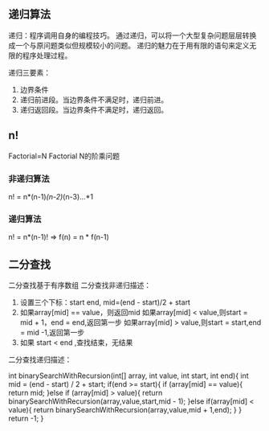 ## 递归算法
递归：程序调用自身的编程技巧。
通过递归，可以将一个大型复杂问题层层转换成一个与原问题类似但规模较小的问题。
递归的魅力在于用有限的语句来定义无限的程序处理过程。

递归三要素：

1. 边界条件
2. 递归前进段。当边界条件不满足时，递归前进。
3. 递归返回段。当边界条件不满足时，递归返回。

## n!
Factorial=N Factorial N的阶乘问题

### 非递归算法
n! = n*(n-1)*(n-2)*(n-3)...*1

### 递归算法
n! = n*(n-1)! => f(n) = n * f(n-1)

## 二分查找
二分查找基于有序数组
二分查找非递归描述：

1. 设置三个下标：start end, mid=(end - start)/2 + start
2. 如果array[mid] == value，则返回mid
   如果array[mid] < value,则start = mid + 1，end = end,返回第一步
   如果array[mid] > value,则start = start,end = mid -1,返回第一步
3. 如果 start < end ,查找结束，无结果

二分查找递归描述：

int binarySearchWithRecursion(int[] array, int value, int start, int end){
    int mid = (end - start) / 2 + start;
    if(end >= start){
        if (array[mid] == value){
            return mid;
        }else if (array[mid] > value){
            return binarySearchWithRecursion(array,value,start,mid - 1);
        }else if(array[mid] < value){
            return binarySearchWithRecursion(array,value,mid + 1,end);
        }
    }
    return -1;
}